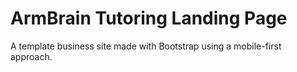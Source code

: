 # ArmBrain Tutoring Landing Page
A template business site made with Bootstrap using a mobile-first approach.
